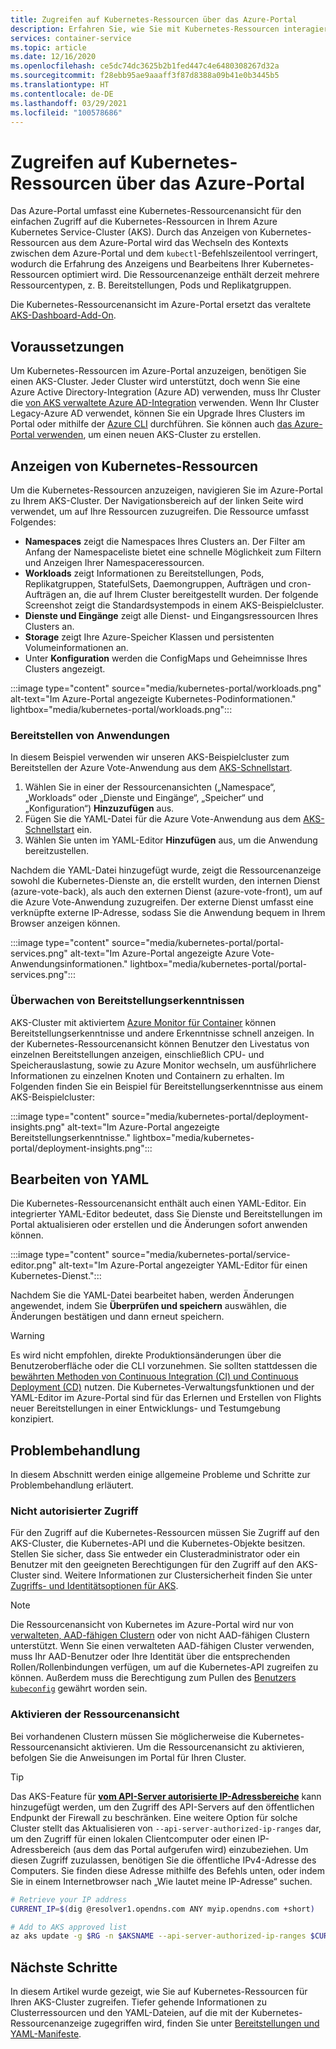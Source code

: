 ```yaml
---
title: Zugreifen auf Kubernetes-Ressourcen über das Azure-Portal
description: Erfahren Sie, wie Sie mit Kubernetes-Ressourcen interagieren, um einen Azure Kubernetes Service-Cluster (AKS) über das Azure-Portal zu verwalten.
services: container-service
ms.topic: article
ms.date: 12/16/2020
ms.openlocfilehash: ce5dc74dc3625b2b1fed447c4e6480308267d32a
ms.sourcegitcommit: f28ebb95ae9aaaff3f87d8388a09b41e0b3445b5
ms.translationtype: HT
ms.contentlocale: de-DE
ms.lasthandoff: 03/29/2021
ms.locfileid: "100578686"
---
```

# <a name="access-kubernetes-resources-from-the-azure-portal"></a>Zugreifen auf Kubernetes-Ressourcen über das Azure-Portal

Das Azure-Portal umfasst eine Kubernetes-Ressourcenansicht für den einfachen Zugriff auf die Kubernetes-Ressourcen in Ihrem Azure Kubernetes Service-Cluster (AKS). Durch das Anzeigen von Kubernetes-Ressourcen aus dem Azure-Portal wird das Wechseln des Kontexts zwischen dem Azure-Portal und dem `kubectl`-Befehlszeilentool verringert, wodurch die Erfahrung des Anzeigens und Bearbeitens Ihrer Kubernetes-Ressourcen optimiert wird. Die Ressourcenanzeige enthält derzeit mehrere Ressourcentypen, z. B. Bereitstellungen, Pods und Replikatgruppen.

Die Kubernetes-Ressourcenansicht im Azure-Portal ersetzt das veraltete [AKS-Dashboard-Add-On][kubernetes-dashboard].

## <a name="prerequisites"></a>Voraussetzungen

Um Kubernetes-Ressourcen im Azure-Portal anzuzeigen, benötigen Sie einen AKS-Cluster. Jeder Cluster wird unterstützt, doch wenn Sie eine Azure Active Directory-Integration (Azure AD) verwenden, muss Ihr Cluster die [von AKS verwaltete Azure AD-Integration][aks-managed-aad] verwenden. Wenn Ihr Cluster Legacy-Azure AD verwendet, können Sie ein Upgrade Ihres Clusters im Portal oder mithilfe der [Azure CLI][cli-aad-upgrade] durchführen. Sie können auch [das Azure-Portal verwenden][portal-cluster], um einen neuen AKS-Cluster zu erstellen.

## <a name="view-kubernetes-resources"></a>Anzeigen von Kubernetes-Ressourcen

Um die Kubernetes-Ressourcen anzuzeigen, navigieren Sie im Azure-Portal zu Ihrem AKS-Cluster. Der Navigationsbereich auf der linken Seite wird verwendet, um auf Ihre Ressourcen zuzugreifen. Die Ressource umfasst Folgendes:

- **Namespaces** zeigt die Namespaces Ihres Clusters an. Der Filter am Anfang der Namespaceliste bietet eine schnelle Möglichkeit zum Filtern und Anzeigen Ihrer Namespaceressourcen.
- **Workloads** zeigt Informationen zu Bereitstellungen, Pods, Replikatgruppen, StatefulSets, Daemongruppen, Aufträgen und cron-Aufträgen an, die auf Ihrem Cluster bereitgestellt wurden. Der folgende Screenshot zeigt die Standardsystempods in einem AKS-Beispielcluster.
- **Dienste und Eingänge** zeigt alle Dienst- und Eingangsressourcen Ihres Clusters an.
- **Storage** zeigt Ihre Azure-Speicher Klassen und persistenten Volumeinformationen an.
- Unter **Konfiguration** werden die ConfigMaps und Geheimnisse Ihres Clusters angezeigt.

:::image type="content" source="media/kubernetes-portal/workloads.png" alt-text="Im Azure-Portal angezeigte Kubernetes-Podinformationen." lightbox="media/kubernetes-portal/workloads.png":::

### <a name="deploy-an-application"></a>Bereitstellen von Anwendungen

In diesem Beispiel verwenden wir unseren AKS-Beispielcluster zum Bereitstellen der Azure Vote-Anwendung aus dem [AKS-Schnellstart][portal-quickstart].

1. Wählen Sie in einer der Ressourcenansichten („Namespace“, „Workloads“ oder „Dienste und Eingänge“, „Speicher“ und „Konfiguration“) **Hinzuzufügen** aus.
1. Fügen Sie die YAML-Datei für die Azure Vote-Anwendung aus dem [AKS-Schnellstart][portal-quickstart] ein.
1. Wählen Sie unten im YAML-Editor **Hinzufügen** aus, um die Anwendung bereitzustellen. 

Nachdem die YAML-Datei hinzugefügt wurde, zeigt die Ressourcenanzeige sowohl die Kubernetes-Dienste an, die erstellt wurden, den internen Dienst (azure-vote-back), als auch den externen Dienst (azure-vote-front), um auf die Azure Vote-Anwendung zuzugreifen. Der externe Dienst umfasst eine verknüpfte externe IP-Adresse, sodass Sie die Anwendung bequem in Ihrem Browser anzeigen können.

:::image type="content" source="media/kubernetes-portal/portal-services.png" alt-text="Im Azure-Portal angezeigte Azure Vote-Anwendungsinformationen." lightbox="media/kubernetes-portal/portal-services.png":::

### <a name="monitor-deployment-insights"></a>Überwachen von Bereitstellungserkenntnissen

AKS-Cluster mit aktiviertem [Azure Monitor für Container][enable-monitor] können Bereitstellungserkenntnisse und andere Erkenntnisse schnell anzeigen. In der Kubernetes-Ressourcenansicht können Benutzer den Livestatus von einzelnen Bereitstellungen anzeigen, einschließlich CPU- und Speicherauslastung, sowie zu Azure Monitor wechseln, um ausführlichere Informationen zu einzelnen Knoten und Containern zu erhalten. Im Folgenden finden Sie ein Beispiel für Bereitstellungserkenntnisse aus einem AKS-Beispielcluster:

:::image type="content" source="media/kubernetes-portal/deployment-insights.png" alt-text="Im Azure-Portal angezeigte Bereitstellungserkenntnisse." lightbox="media/kubernetes-portal/deployment-insights.png":::

## <a name="edit-yaml"></a>Bearbeiten von YAML

Die Kubernetes-Ressourcenansicht enthält auch einen YAML-Editor. Ein integrierter YAML-Editor bedeutet, dass Sie Dienste und Bereitstellungen im Portal aktualisieren oder erstellen und die Änderungen sofort anwenden können.

:::image type="content" source="media/kubernetes-portal/service-editor.png" alt-text="Im Azure-Portal angezeigter YAML-Editor für einen Kubernetes-Dienst.":::

Nachdem Sie die YAML-Datei bearbeitet haben, werden Änderungen angewendet, indem Sie **Überprüfen und speichern** auswählen, die Änderungen bestätigen und dann erneut speichern.

>[!WARNING]
> Es wird nicht empfohlen, direkte Produktionsänderungen über die Benutzeroberfläche oder die CLI vorzunehmen. Sie sollten stattdessen die [bewährten Methoden von Continuous Integration (CI) und Continuous Deployment (CD)](kubernetes-action.md) nutzen. Die Kubernetes-Verwaltungsfunktionen und der YAML-Editor im Azure-Portal sind für das Erlernen und Erstellen von Flights neuer Bereitstellungen in einer Entwicklungs- und Testumgebung konzipiert.

## <a name="troubleshooting"></a>Problembehandlung

In diesem Abschnitt werden einige allgemeine Probleme und Schritte zur Problembehandlung erläutert.

### <a name="unauthorized-access"></a>Nicht autorisierter Zugriff

Für den Zugriff auf die Kubernetes-Ressourcen müssen Sie Zugriff auf den AKS-Cluster, die Kubernetes-API und die Kubernetes-Objekte besitzen. Stellen Sie sicher, dass Sie entweder ein Clusteradministrator oder ein Benutzer mit den geeigneten Berechtigungen für den Zugriff auf den AKS-Cluster sind. Weitere Informationen zur Clustersicherheit finden Sie unter [Zugriffs- und Identitätsoptionen für AKS][concepts-identity].

>[!NOTE]
> Die Ressourcenansicht von Kubernetes im Azure-Portal wird nur von [verwalteten, AAD-fähigen Clustern](managed-aad.md) oder von nicht AAD-fähigen Clustern unterstützt. Wenn Sie einen verwalteten AAD-fähigen Cluster verwenden, muss Ihr AAD-Benutzer oder Ihre Identität über die entsprechenden Rollen/Rollenbindungen verfügen, um auf die Kubernetes-API zugreifen zu können. Außerdem muss die Berechtigung zum Pullen des [Benutzers `kubeconfig`](control-kubeconfig-access.md) gewährt worden sein.

### <a name="enable-resource-view"></a>Aktivieren der Ressourcenansicht

Bei vorhandenen Clustern müssen Sie möglicherweise die Kubernetes-Ressourcenansicht aktivieren. Um die Ressourcenansicht zu aktivieren, befolgen Sie die Anweisungen im Portal für Ihren Cluster.

> [!TIP]
> Das AKS-Feature für [**vom API-Server autorisierte IP-Adressbereiche**](api-server-authorized-ip-ranges.md) kann hinzugefügt werden, um den Zugriff des API-Servers auf den öffentlichen Endpunkt der Firewall zu beschränken. Eine weitere Option für solche Cluster stellt das Aktualisieren von `--api-server-authorized-ip-ranges` dar, um den Zugriff für einen lokalen Clientcomputer oder einen IP-Adressbereich (aus dem das Portal aufgerufen wird) einzubeziehen. Um diesen Zugriff zuzulassen, benötigen Sie die öffentliche IPv4-Adresse des Computers. Sie finden diese Adresse mithilfe des Befehls unten, oder indem Sie in einem Internetbrowser nach „Wie lautet meine IP-Adresse“ suchen.
```bash
# Retrieve your IP address
CURRENT_IP=$(dig @resolver1.opendns.com ANY myip.opendns.com +short)

# Add to AKS approved list
az aks update -g $RG -n $AKSNAME --api-server-authorized-ip-ranges $CURRENT_IP/32

```

## <a name="next-steps"></a>Nächste Schritte

In diesem Artikel wurde gezeigt, wie Sie auf Kubernetes-Ressourcen für Ihren AKS-Cluster zugreifen. Tiefer gehende Informationen zu Clusterressourcen und den YAML-Dateien, auf die mit der Kubernetes-Ressourcenanzeige zugegriffen wird, finden Sie unter [Bereitstellungen und YAML-Manifeste][deployments].

<!-- LINKS - internal -->
[kubernetes-dashboard]: kubernetes-dashboard.md
[concepts-identity]: concepts-identity.md
[portal-quickstart]: kubernetes-walkthrough-portal.md#run-the-application
[deployments]: concepts-clusters-workloads.md#deployments-and-yaml-manifests
[aks-managed-aad]: managed-aad.md
[cli-aad-upgrade]: managed-aad.md#upgrading-to-aks-managed-azure-ad-integration
[enable-monitor]: ../azure-monitor/containers/container-insights-enable-existing-clusters.md
[portal-cluster]: kubernetes-walkthrough-portal.md